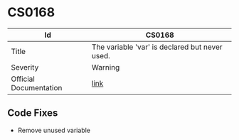 # CS0168

| Id                     | CS0168                                                            |
| ---------------------- | ----------------------------------------------------------------- |
| Title                  | The variable 'var' is declared but never used\.                   |
| Severity               | Warning                                                           |
| Official Documentation | [link](http://docs.microsoft.com/en-us/dotnet/csharp/misc/cs0168) |

## Code Fixes

* Remove unused variable

